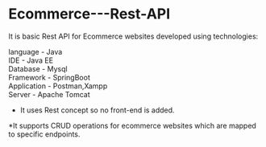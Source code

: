# Ecommerce---Rest-API

It is basic Rest API for Ecommerce websites developed using technologies: 

language - Java     
IDE - Java EE    
Database - Mysql      
Framework - SpringBoot     
Application - Postman,Xampp     
Server - Apache Tomcat     

* It uses Rest concept so no front-end is added.

*It supports CRUD operations for ecommerce websites which are mapped to specific endpoints.

